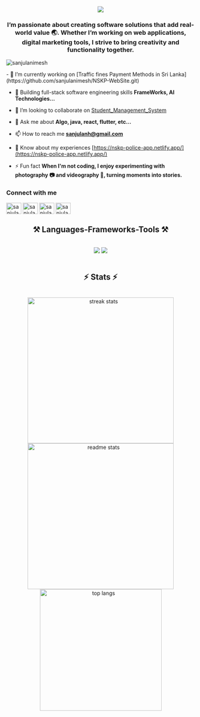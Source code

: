 <h1 align="center">
    <img src="https://readme-typing-svg.herokuapp.com/?font=Righteous&size=35&center=true&vCenter=true&width=500&height=70&duration=4000&lines=Hi+There!+👋+I'm+Sanjula+Nimesh;" />
</h1>

<h3 align="center">I’m passionate about creating software solutions that add real-world value 🌏. Whether I’m working on web applications, digital marketing tools, I strive to bring creativity and functionality together.</h3>
<p align="left"> <img src="https://komarev.com/ghpvc/?username=sanjulanimesh&label=Profile%20views&color=0e75b6&style=flat" alt="sanjulanimesh" /> </p>
- 🔭 I’m currently working on [Traffic fines Payment Methods in Sri Lanka](https://github.com/sanjulanimesh/NSKP-WebSite.git)

- 🌱 Building full-stack software engineering skills **FrameWorks, AI Technologies...**

- 👯 I’m looking to collaborate on [Student_Management_System](https://github.com/LasandiRandini/Student_Management_System)

- 💬 Ask me about **Algo, java, react, flutter, etc...**

- 📫 How to reach me **sanjulanh@gmail.com**

- 📄 Know about my experiences [https://nskp-police-app.netlify.app/](https://nskp-police-app.netlify.app/)

- ⚡ Fun fact **When I'm not coding, I enjoy experimenting with photography 📷 and videography 🎥, turning moments into stories.**
<h3 align="left">Connect with me</h3>
<p align="left">
<a href="https://linkedin.com/in/sanjula nimesh hettiarachchi" target="blank"><img align="center" src="https://raw.githubusercontent.com/rahuldkjain/github-profile-readme-generator/master/src/images/icons/Social/linked-in-alt.svg" alt="sanjula nimesh hettiarachchi" height="30" width="40" /></a>
<a href="https://fb.com/sanjula nimesh" target="blank"><img align="center" src="https://raw.githubusercontent.com/rahuldkjain/github-profile-readme-generator/master/src/images/icons/Social/facebook.svg" alt="sanjula nimesh" height="30" width="40" /></a>
<a href="https://instagram.com/sanjula nimesh" target="blank"><img align="center" src="https://raw.githubusercontent.com/rahuldkjain/github-profile-readme-generator/master/src/images/icons/Social/instagram.svg" alt="sanjula nimesh" height="30" width="40" /></a>
<a href="https://discord.gg/sanjula nimesh" target="blank"><img align="center" src="https://raw.githubusercontent.com/rahuldkjain/github-profile-readme-generator/master/src/images/icons/Social/discord.svg" alt="sanjula nimesh" height="30" width="40" /></a>

<h2 align="center">⚒️ Languages-Frameworks-Tools ⚒️</h2>
<br/>
<div align="center">
    <img src="https://skillicons.dev/icons?i=react,bootstrap,html,css,vscode,github,figma,tailwind,flutter,photoshop,illustrator,kotlin,angular"/>
    <img src="https://skillicons.dev/icons?i=nodejs,python,javascript,typescript,express,firebase,mongodb,c,java,nextjs,mysql,postman,angular,aws,swift" /></div>
<br>  



<h2 align="center">⚡ Stats ⚡</h2>
<br>
<div align=center>
  <img width=390 src="https://github-readme-streak-stats-salesp07.vercel.app/?user=salesp07&count_private=true&theme=react&border_radius=10" alt="streak stats"/>
  <img width=390 src="https://github-readme-stats-salesp07.vercel.app/api?username=salesp07&count_private=true&show_icons=true&theme=react&rank_icon=github&border_radius=10" alt="readme stats" />
  <br/>
  <img width=325 align="center" src="https://github-readme-stats-salesp07.vercel.app/api/top-langs/?username=salesp07&hide=HTML&langs_count=8&layout=compact&theme=react&border_radius=10&size_weight=0.5&count_weight=0.5&exclude_repo=github-readme-stats" alt="top langs" />
</div>

